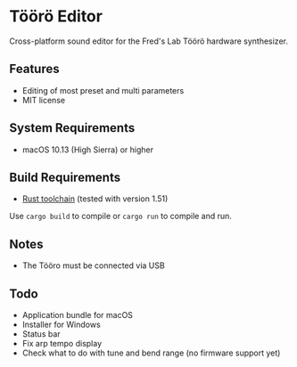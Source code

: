 # Töörö Editor

Cross-platform sound editor for the Fred's Lab Töörö hardware synthesizer.

## Features

- Editing of most preset and multi parameters
- MIT license

## System Requirements

- macOS 10.13 (High Sierra) or higher

## Build Requirements

- [Rust toolchain](https://www.rust-lang.org/) (tested with version 1.51)

Use `cargo build` to compile or `cargo run` to compile and run.

## Notes

- The Tööro must be connected via USB

## Todo

- Application bundle for macOS
- Installer for Windows
- Status bar
- Fix arp tempo display
- Check what to do with tune and bend range (no firmware support yet)
